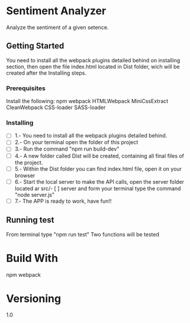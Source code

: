 # Sentiment Analyzer

Analyze the sentiment of a given setence.

## Getting Started
You need to install all the webpack plugins detailed behind on installing section, then open the file index.html located in Dist folder, wich will be created after the Installing steps.


### Prerequisites
Install the following:
  npm
  webpack
  HTMLWebpack
  MiniCssExtract
  CleanWebpack
  CSS-loader
  SASS-loader

### Installing
- [ ] 1.- You need to install all the webpack plugins detailed behind.
- [ ] 2.- On your terminal open the folder of this project
- [ ] 3.- Run the command "npm run build-dev"
- [ ] 4.- A new folder called Dist will be created, containing all final files of the project.
- [ ] 5.- Within the Dist folder you can find index.html file, open it on your browser
- [ ] 6.- Start the local server to make the API calls, open the server folder located ar src/- [ ] server and form your terminal type the command "node server.js"
- [ ] 7.- The APP is ready to work, have fun!!

## Running test
From terminal type "npm run test"
Two functions will be tested

# Build With
npm
webpack

# Versioning
1.0